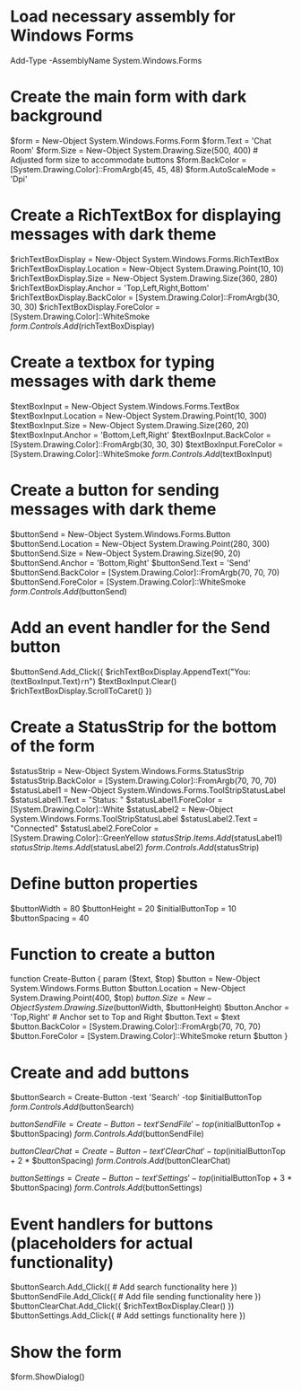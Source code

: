 # Load necessary assembly for Windows Forms
Add-Type -AssemblyName System.Windows.Forms

# Create the main form with dark background
$form = New-Object System.Windows.Forms.Form
$form.Text = 'Chat Room'
$form.Size = New-Object System.Drawing.Size(500, 400)  # Adjusted form size to accommodate buttons
$form.BackColor = [System.Drawing.Color]::FromArgb(45, 45, 48)
$form.AutoScaleMode = 'Dpi'

# Create a RichTextBox for displaying messages with dark theme
$richTextBoxDisplay = New-Object System.Windows.Forms.RichTextBox
$richTextBoxDisplay.Location = New-Object System.Drawing.Point(10, 10)
$richTextBoxDisplay.Size = New-Object System.Drawing.Size(360, 280)
$richTextBoxDisplay.Anchor = 'Top,Left,Right,Bottom'
$richTextBoxDisplay.BackColor = [System.Drawing.Color]::FromArgb(30, 30, 30)
$richTextBoxDisplay.ForeColor = [System.Drawing.Color]::WhiteSmoke
$form.Controls.Add($richTextBoxDisplay)

# Create a textbox for typing messages with dark theme
$textBoxInput = New-Object System.Windows.Forms.TextBox
$textBoxInput.Location = New-Object System.Drawing.Point(10, 300)
$textBoxInput.Size = New-Object System.Drawing.Size(260, 20)
$textBoxInput.Anchor = 'Bottom,Left,Right'
$textBoxInput.BackColor = [System.Drawing.Color]::FromArgb(30, 30, 30)
$textBoxInput.ForeColor = [System.Drawing.Color]::WhiteSmoke
$form.Controls.Add($textBoxInput)

# Create a button for sending messages with dark theme
$buttonSend = New-Object System.Windows.Forms.Button
$buttonSend.Location = New-Object System.Drawing.Point(280, 300)
$buttonSend.Size = New-Object System.Drawing.Size(90, 20)
$buttonSend.Anchor = 'Bottom,Right'
$buttonSend.Text = 'Send'
$buttonSend.BackColor = [System.Drawing.Color]::FromArgb(70, 70, 70)
$buttonSend.ForeColor = [System.Drawing.Color]::WhiteSmoke
$form.Controls.Add($buttonSend)

# Add an event handler for the Send button
$buttonSend.Add_Click({
    $richTextBoxDisplay.AppendText("You: $($textBoxInput.Text)`r`n")
    $textBoxInput.Clear()
    $richTextBoxDisplay.ScrollToCaret()
})

# Create a StatusStrip for the bottom of the form
$statusStrip = New-Object System.Windows.Forms.StatusStrip
$statusStrip.BackColor = [System.Drawing.Color]::FromArgb(70, 70, 70)
$statusLabel1 = New-Object System.Windows.Forms.ToolStripStatusLabel
$statusLabel1.Text = "Status: "
$statusLabel1.ForeColor = [System.Drawing.Color]::White
$statusLabel2 = New-Object System.Windows.Forms.ToolStripStatusLabel
$statusLabel2.Text = "Connected"
$statusLabel2.ForeColor = [System.Drawing.Color]::GreenYellow
$statusStrip.Items.Add($statusLabel1)
$statusStrip.Items.Add($statusLabel2)
$form.Controls.Add($statusStrip)

# Define button properties
$buttonWidth = 80
$buttonHeight = 20
$initialButtonTop = 10
$buttonSpacing = 40

# Function to create a button
function Create-Button {
    param ($text, $top)
    $button = New-Object System.Windows.Forms.Button
    $button.Location = New-Object System.Drawing.Point(400, $top)
    $button.Size = New-Object System.Drawing.Size($buttonWidth, $buttonHeight)
    $button.Anchor = 'Top,Right'  # Anchor set to Top and Right
    $button.Text = $text
    $button.BackColor = [System.Drawing.Color]::FromArgb(70, 70, 70)
    $button.ForeColor = [System.Drawing.Color]::WhiteSmoke
    return $button
}

# Create and add buttons
$buttonSearch = Create-Button -text 'Search' -top $initialButtonTop
$form.Controls.Add($buttonSearch)

$buttonSendFile = Create-Button -text 'Send File' -top ($initialButtonTop + $buttonSpacing)
$form.Controls.Add($buttonSendFile)

$buttonClearChat = Create-Button -text 'Clear Chat' -top ($initialButtonTop + 2 * $buttonSpacing)
$form.Controls.Add($buttonClearChat)

$buttonSettings = Create-Button -text 'Settings' -top ($initialButtonTop + 3 * $buttonSpacing)
$form.Controls.Add($buttonSettings)

# Event handlers for buttons (placeholders for actual functionality)
$buttonSearch.Add_Click({ # Add search functionality here })
$buttonSendFile.Add_Click({ # Add file sending functionality here })
$buttonClearChat.Add_Click({ $richTextBoxDisplay.Clear() })
$buttonSettings.Add_Click({ # Add settings functionality here })

# Show the form
$form.ShowDialog()
